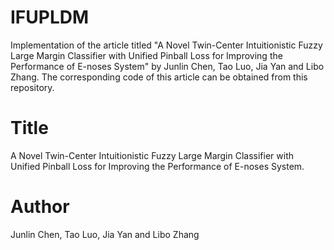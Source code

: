 # IFUPLDM

Implementation of the article titled "A Novel Twin-Center Intuitionistic Fuzzy Large Margin Classifier with Unified Pinball Loss for Improving the Performance of E-noses System" by Junlin Chen, Tao Luo, Jia Yan and Libo Zhang. The corresponding code of this article can be obtained from this repository.

# Title
A Novel Twin-Center Intuitionistic Fuzzy Large Margin Classifier with Unified Pinball Loss for Improving the Performance of E-noses System.
# Author
Junlin Chen, Tao Luo, Jia Yan and Libo Zhang
